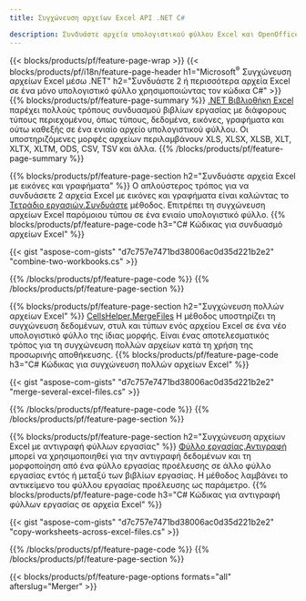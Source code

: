```yaml
---
title: Συγχώνευση αρχείων Excel API .NET C#

description: Συνδυάστε αρχεία υπολογιστικού φύλλου Excel και OpenOffice με λίγες μόνο γραμμές κώδικα C#.
---
```

{{< blocks/products/pf/feature-page-wrap >}}
{{< blocks/products/pf/i18n/feature-page-header h1="Microsoft<sup>&reg;</sup> Συγχώνευση αρχείων Excel μέσω .NET" h2="Συνδυάστε 2 ή περισσότερα αρχεία Excel σε ένα μόνο υπολογιστικό φύλλο χρησιμοποιώντας τον κώδικα C#" >}}
{{% blocks/products/pf/feature-page-summary %}}
[.NET Βιβλιοθήκη Excel](/cells/net/) παρέχει πολλούς τρόπους συνδυασμού βιβλίων εργασίας με διάφορους τύπους περιεχομένου, όπως τύπους, δεδομένα, εικόνες, γραφήματα και ούτω καθεξής σε ένα ενιαίο αρχείο υπολογιστικού φύλλου. Οι υποστηριζόμενες μορφές αρχείων περιλαμβάνουν XLS, XLSX, XLSB, XLT, XLTX, XLTM, ODS, CSV, TSV και άλλα.
{{% /blocks/products/pf/feature-page-summary %}}

{{% blocks/products/pf/feature-page-section h2="Συνδυάστε αρχεία Excel με εικόνες και γραφήματα" %}}
Ο απλούστερος τρόπος για να συνδυάσετε 2 αρχεία Excel με εικόνες και γραφήματα είναι καλώντας το [Τετράδιο εργασιών.Συνδυάστε](https://reference.aspose.com/cells/net/aspose.cells/workbook/methods/combine) μέθοδος. Επιτρέπει τη συγχώνευση αρχείων Excel παρόμοιου τύπου σε ένα ενιαίο υπολογιστικό φύλλο.
{{% blocks/products/pf/feature-page-code h3="C# Κώδικας για συνδυασμό αρχείων Excel" %}}

{{< gist "aspose-com-gists" "d7c757e7471bd38006ac0d35d221b2e2" "combine-two-workbooks.cs" >}}

{{% /blocks/products/pf/feature-page-code %}}
{{% /blocks/products/pf/feature-page-section %}}

{{% blocks/products/pf/feature-page-section h2="Συγχώνευση πολλών αρχείων Excel" %}}
[CellsHelper.MergeFiles](https://reference.aspose.com/cells/net/aspose.cells/cellshelper/methods/mergefiles) Η μέθοδος υποστηρίζει τη συγχώνευση δεδομένων, στυλ και τύπων ενός αρχείου Excel σε ένα νέο υπολογιστικό φύλλο της ίδιας μορφής. Είναι ένας αποτελεσματικός τρόπος για τη συγχώνευση πολλών αρχείων κατά τη χρήση της προσωρινής αποθήκευσης. 
{{% blocks/products/pf/feature-page-code h3="C# Κώδικας για συγχώνευση πολλών αρχείων Excel" %}}

{{< gist "aspose-com-gists" "d7c757e7471bd38006ac0d35d221b2e2" "merge-several-excel-files.cs" >}}

{{% /blocks/products/pf/feature-page-code %}}
{{% /blocks/products/pf/feature-page-section %}}

{{% blocks/products/pf/feature-page-section h2="Συγχώνευση αρχείων Excel με αντιγραφή φύλλων εργασίας" %}}
[Φύλλο εργασίας.Αντιγραφή](https://reference.aspose.com/cells/net/aspose.cells/worksheet/methods/copy/index) μπορεί να χρησιμοποιηθεί για την αντιγραφή δεδομένων και τη μορφοποίηση από ένα φύλλο εργασίας προέλευσης σε άλλο φύλλο εργασίας εντός ή μεταξύ των βιβλίων εργασίας. Η μέθοδος λαμβάνει το αντικείμενο του φύλλου εργασίας προέλευσης ως παράμετρο.
{{% blocks/products/pf/feature-page-code h3="C# Κώδικας για αντιγραφή φύλλων εργασίας σε αρχεία Excel" %}}

{{< gist "aspose-com-gists" "d7c757e7471bd38006ac0d35d221b2e2" "copy-worksheets-across-excel-files.cs" >}}

{{% /blocks/products/pf/feature-page-code %}}
{{% /blocks/products/pf/feature-page-section %}}

{{< blocks/products/pf/feature-page-options formats="all" afterslug="Merger" >}}
